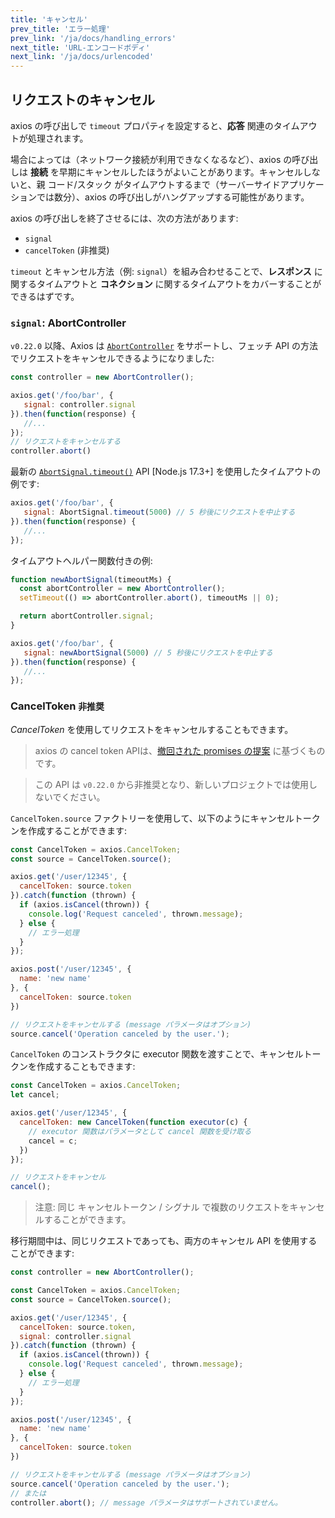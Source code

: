 ```yaml
---
title: 'キャンセル'
prev_title: 'エラー処理'
prev_link: '/ja/docs/handling_errors'
next_title: 'URL-エンコードボディ'
next_link: '/ja/docs/urlencoded'
---
```


## リクエストのキャンセル

axios の呼び出しで `timeout` プロパティを設定すると、**応答** 関連のタイムアウトが処理されます。

場合によっては（ネットワーク接続が利用できなくなるなど）、axios の呼び出しは **接続** を早期にキャンセルしたほうがよいことがあります。キャンセルしないと、親 コード/スタック がタイムアウトするまで（サーバーサイドアプリケーションでは数分）、axios の呼び出しがハングアップする可能性があります。

axios の呼び出しを終了させるには、次の方法があります:
- `signal`
- `cancelToken` (非推奨)

`timeout` とキャンセル方法（例: `signal`）を組み合わせることで、**レスポンス** に関するタイムアウトと **コネクション** に関するタイムアウトをカバーすることができるはずです。

### `signal`: AbortController

`v0.22.0` 以降、Axios は [`AbortController`](https://developer.mozilla.org/en-US/docs/Web/API/AbortController) をサポートし、フェッチ API の方法でリクエストをキャンセルできるようになりました:

```js
const controller = new AbortController();

axios.get('/foo/bar', {
   signal: controller.signal
}).then(function(response) {
   //...
});
// リクエストをキャンセルする
controller.abort()
```

最新の [`AbortSignal.timeout()`](https://developer.mozilla.org/en-US/docs/Web/API/AbortSignal/timeout) API [Node.js 17.3+] を使用したタイムアウトの例です:
```js
axios.get('/foo/bar', {
   signal: AbortSignal.timeout(5000) // 5 秒後にリクエストを中止する
}).then(function(response) {
   //...
});
```

タイムアウトヘルパー関数付きの例:
```js
function newAbortSignal(timeoutMs) {
  const abortController = new AbortController();
  setTimeout(() => abortController.abort(), timeoutMs || 0);

  return abortController.signal;
}

axios.get('/foo/bar', {
   signal: newAbortSignal(5000) // 5 秒後にリクエストを中止する
}).then(function(response) {
   //...
});
```

### CancelToken `非推奨`

*CancelToken* を使用してリクエストをキャンセルすることもできます。

> axios の cancel token APIは、[撤回された promises の提案](https://github.com/tc39/proposal-cancelable-promises) に基づくものです。

> この API は `v0.22.0` から非推奨となり、新しいプロジェクトでは使用しないでください。

`CancelToken.source` ファクトリーを使用して、以下のようにキャンセルトークンを作成することができます:

```js
const CancelToken = axios.CancelToken;
const source = CancelToken.source();

axios.get('/user/12345', {
  cancelToken: source.token
}).catch(function (thrown) {
  if (axios.isCancel(thrown)) {
    console.log('Request canceled', thrown.message);
  } else {
    // エラー処理
  }
});

axios.post('/user/12345', {
  name: 'new name'
}, {
  cancelToken: source.token
})

// リクエストをキャンセルする (message パラメータはオプション)
source.cancel('Operation canceled by the user.');
```

`CancelToken` のコンストラクタに executor 関数を渡すことで、キャンセルトークンを作成することもできます:

```js
const CancelToken = axios.CancelToken;
let cancel;

axios.get('/user/12345', {
  cancelToken: new CancelToken(function executor(c) {
    // executor 関数はパラメータとして cancel 関数を受け取る
    cancel = c;
  })
});

// リクエストをキャンセル
cancel();
```

> 注意: 同じ キャンセルトークン / シグナル で複数のリクエストをキャンセルすることができます。

移行期間中は、同じリクエストであっても、両方のキャンセル API を使用することができます:

```js
const controller = new AbortController();

const CancelToken = axios.CancelToken;
const source = CancelToken.source();

axios.get('/user/12345', {
  cancelToken: source.token,
  signal: controller.signal
}).catch(function (thrown) {
  if (axios.isCancel(thrown)) {
    console.log('Request canceled', thrown.message);
  } else {
    // エラー処理
  }
});

axios.post('/user/12345', {
  name: 'new name'
}, {
  cancelToken: source.token
})

// リクエストをキャンセルする (message パラメータはオプション)
source.cancel('Operation canceled by the user.');
// または
controller.abort(); // message パラメータはサポートされていません。
```

